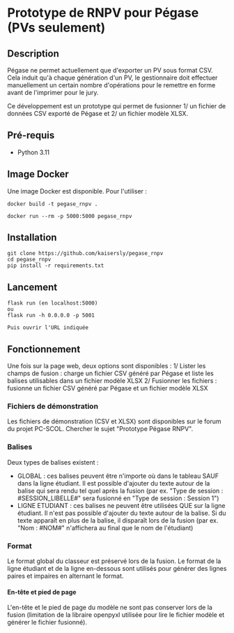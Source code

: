 # Prototype de RNPV pour Pégase (PVs seulement)
## Description
Pégase ne permet actuellement que d'exporter un PV sous format CSV. Cela induit qu'à chaque génération d'un PV,
le gestionnaire doit effectuer manuellement un certain nombre d'opérations pour le remettre en forme avant
de l'imprimer pour le jury.

Ce développement est un prototype qui permet de fusionner 1/ un fichier de données CSV exporté de Pégase
et 2/ un fichier modèle XLSX.

## Pré-requis
- Python 3.11

## Image Docker
Une image Docker est disponible. Pour l'utiliser :
```
docker build -t pegase_rnpv .

docker run --rm -p 5000:5000 pegase_rnpv
```

## Installation
```
git clone https://github.com/kaisersly/pegase_rnpv
cd pegase_rnpv
pip install -r requirements.txt
```

## Lancement
```
flask run (en localhost:5000)
ou
flask run -h 0.0.0.0 -p 5001

Puis ouvrir l'URL indiquée
```

## Fonctionnement
Une fois sur la page web, deux options sont disponibles :
1/ Lister les champs de fusion : charge un fichier CSV généré par Pégase et liste les balises utilisables dans un fichier modèle XLSX
2/ Fusionner les fichiers : fusionne un fichier CSV généré par Pégase et un fichier modèle XLSX

### Fichiers de démonstration
Les fichiers de démonstration (CSV et XLSX) sont disponibles sur le forum du projet PC-SCOL. Chercher le sujet "Prototype Pégase RNPV".

### Balises
Deux types de balises existent :
- GLOBAL : ces balises peuvent être n'importe où dans le tableau SAUF dans la ligne étudiant. Il est possible d'ajouter du texte autour de la balise
  qui sera rendu tel quel après la fusion (par ex. "Type de session : #SESSION_LIBELLE#" sera fusionné en "Type de session : Session 1")
- LIGNE ETUDIANT : ces balises ne peuvent être utilisées QUE sur la ligne étudiant. Il n'est pas possible d'ajouter du texte autour de la balise.
  Si du texte apparaît en plus de la balise, il disparaît lors de la fusion (par ex. "Nom : #NOM#" n'affichera au final que le nom de l'étudiant)

### Format
Le format global du classeur est préservé lors de la fusion. Le format de la ligne étudiant et de la ligne en-dessous sont utilisés pour générer
des lignes paires et impaires en alternant le format.

#### En-tête et pied de page
L'en-tête et le pied de page du modèle ne sont pas conserver lors de la fusion (limitation de la libraire openpyxl utilisée pour lire le fichier modèle
et générer le fichier fusionné).